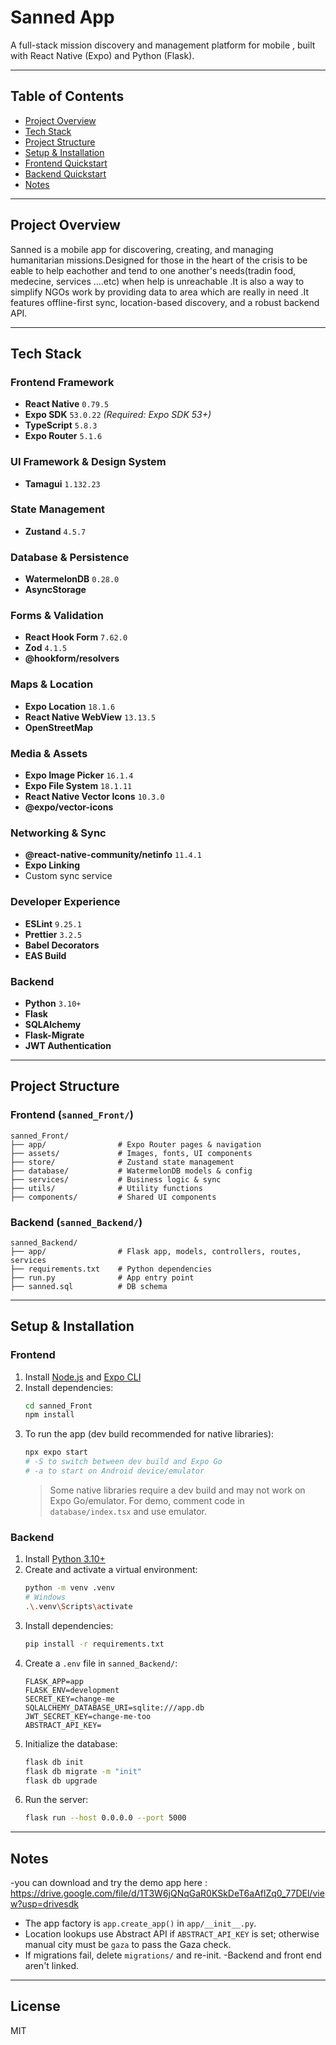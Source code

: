 # Sanned App

A full-stack mission discovery and management platform for mobile , built with React Native (Expo) and Python (Flask).

---

## Table of Contents
- [Project Overview](#project-overview)
- [Tech Stack](#tech-stack)
- [Project Structure](#project-structure)
- [Setup & Installation](#setup--installation)
- [Frontend Quickstart](#frontend-quickstart)
- [Backend Quickstart](#backend-quickstart)
- [Notes](#notes)

---

## Project Overview
Sanned is a mobile app for discovering, creating, and managing humanitarian missions.Designed for those in the heart of the crisis to be eable to help eachother and tend to one another's needs(tradin food, medecine, services ....etc) when help is unreachable .It is also a way to simplify NGOs work by providing data to area which are really in need .It features offline-first sync, location-based discovery, and a robust backend API.

---

## Tech Stack

### **Frontend Framework**
- **React Native** `0.79.5`
- **Expo SDK** `53.0.22` *(Required: Expo SDK 53+)*
- **TypeScript** `5.8.3`
- **Expo Router** `5.1.6`

### **UI Framework & Design System**
- **Tamagui** `1.132.23`

### **State Management**
- **Zustand** `4.5.7`

### **Database & Persistence**
- **WatermelonDB** `0.28.0`
- **AsyncStorage**

### **Forms & Validation**
- **React Hook Form** `7.62.0`
- **Zod** `4.1.5`
- **@hookform/resolvers**

### **Maps & Location**
- **Expo Location** `18.1.6`
- **React Native WebView** `13.13.5`
- **OpenStreetMap**

### **Media & Assets**
- **Expo Image Picker** `16.1.4`
- **Expo File System** `18.1.11`
- **React Native Vector Icons** `10.3.0`
- **@expo/vector-icons**

### **Networking & Sync**
- **@react-native-community/netinfo** `11.4.1`
- **Expo Linking**
- Custom sync service

### **Developer Experience**
- **ESLint** `9.25.1`
- **Prettier** `3.2.5`
- **Babel Decorators**
- **EAS Build**

### **Backend**
- **Python** `3.10+`
- **Flask**
- **SQLAlchemy**
- **Flask-Migrate**
- **JWT Authentication**

---

## Project Structure

### **Frontend** (`sanned_Front/`)
```
sanned_Front/
├── app/                # Expo Router pages & navigation
├── assets/             # Images, fonts, UI components
├── store/              # Zustand state management
├── database/           # WatermelonDB models & config
├── services/           # Business logic & sync
├── utils/              # Utility functions
├── components/         # Shared UI components
```

### **Backend** (`sanned_Backend/`)
```
sanned_Backend/
├── app/                # Flask app, models, controllers, routes, services
├── requirements.txt    # Python dependencies
├── run.py              # App entry point
├── sanned.sql          # DB schema
```

---

## Setup & Installation

### **Frontend**
1. Install [Node.js](https://nodejs.org/) and [Expo CLI](https://docs.expo.dev/get-started/installation/)
2. Install dependencies:
   ```bash
   cd sanned_Front
   npm install
   ```
3. To run the app (dev build recommended for native libraries):
   ```bash
   npx expo start
   # -S to switch between dev build and Expo Go
   # -a to start on Android device/emulator
   ```
   > Some native libraries require a dev build and may not work on Expo Go/emulator. For demo, comment code in `database/index.tsx` and use emulator.

### **Backend**
1. Install [Python 3.10+](https://www.python.org/downloads/)
2. Create and activate a virtual environment:
   ```bash
   python -m venv .venv
   # Windows
   .\.venv\Scripts\activate
   ```
3. Install dependencies:
   ```bash
   pip install -r requirements.txt
   ```
4. Create a `.env` file in `sanned_Backend/`:
   ```env
   FLASK_APP=app
   FLASK_ENV=development
   SECRET_KEY=change-me
   SQLALCHEMY_DATABASE_URI=sqlite:///app.db
   JWT_SECRET_KEY=change-me-too
   ABSTRACT_API_KEY=
   ```
5. Initialize the database:
   ```bash
   flask db init
   flask db migrate -m "init"
   flask db upgrade
   ```
6. Run the server:
   ```bash
   flask run --host 0.0.0.0 --port 5000
   ```

---

## Notes
-you can download and try the demo app here : https://drive.google.com/file/d/1T3W6jQNqGaR0KSkDeT6aAflZq0_77DEl/view?usp=drivesdk
- The app factory is `app.create_app()` in `app/__init__.py`.
- Location lookups use Abstract API if `ABSTRACT_API_KEY` is set; otherwise manual city must be `gaza` to pass the Gaza check.
- If migrations fail, delete `migrations/` and re-init.
-Backend and front end aren't linked.

---

## License
MIT
